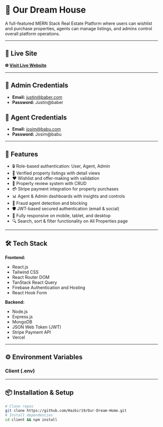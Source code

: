 # 🏡 Our Dream House

A full-featured MERN Stack Real Estate Platform where users can wishlist and purchase properties, agents can manage listings, and admins control overall platform operations.

---

## 🔗 Live Site  
**🌐 [Visit Live Website](https://our-dream-home.web.app/)**

---

## 🔐 Admin Credentials  
- **Email:** justin@baber.com  
- **Password:** Justin@baber

## 🧑 Agent Credentials  
- **Email:** josim@babu.com  
- **Password:** Josim@babu

---

## 🚀 Features

- 🔒 Role-based authentication: User, Agent, Admin
- 🏡 Verified property listings with detail views
- ❤️ Wishlist and offer-making with validation
- 💬 Property review system with CRUD
- 💳 Stripe payment integration for property purchases
- 📊 Agent & Admin dashboards with insights and controls
- 🚨 Fraud agent detection and blocking
- 🛡️ JWT-based secured authentication (email & social)
- 📱 Fully responsive on mobile, tablet, and desktop
- 🔍 Search, sort & filter functionality on All Properties page

---

## 🛠️ Tech Stack

**Frontend:**
- React.js
- Tailwind CSS
- React Router DOM
- TanStack React Query
- Firebase Authentication and Hosting
- React Hook Form


**Backend:**
- Node.js
- Express.js
- MongoDB 
- JSON Web Token (JWT)
- Stripe Payment API
- Vercel

---

## ⚙️ Environment Variables

### Client (.env)

---

## 📦 Installation & Setup

```bash
# Clone repos
git clone https://github.com/Hazbir19/Our-Dream-Home.git
# Install dependencies
cd client && npm install

